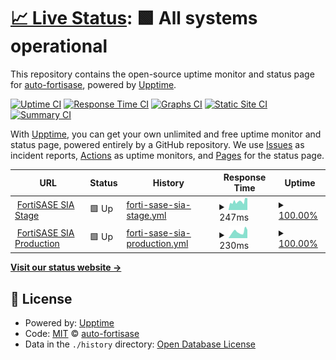 # [📈 Live Status](https://auto-fortisase.github.io/uptime): <!--live status--> **🟩 All systems operational**

This repository contains the open-source uptime monitor and status page for [auto-fortisase](https://auto-fortisase.github.io/uptime), powered by [Upptime](https://github.com/upptime/upptime).

[![Uptime CI](https://github.com/koj-co/upptime/workflows/Uptime%20CI/badge.svg)](https://github.com/koj-co/upptime/actions?query=workflow%3A%22Uptime+CI%22)
[![Response Time CI](https://github.com/koj-co/upptime/workflows/Response%20Time%20CI/badge.svg)](https://github.com/koj-co/upptime/actions?query=workflow%3A%22Response+Time+CI%22)
[![Graphs CI](https://github.com/koj-co/upptime/workflows/Graphs%20CI/badge.svg)](https://github.com/koj-co/upptime/actions?query=workflow%3A%22Graphs+CI%22)
[![Static Site CI](https://github.com/koj-co/upptime/workflows/Static%20Site%20CI/badge.svg)](https://github.com/koj-co/upptime/actions?query=workflow%3A%22Static+Site+CI%22)
[![Summary CI](https://github.com/koj-co/upptime/workflows/Summary%20CI/badge.svg)](https://github.com/koj-co/upptime/actions?query=workflow%3A%22Summary+CI%22)

With [Upptime](https://upptime.js.org), you can get your own unlimited and free uptime monitor and status page, powered entirely by a GitHub repository. We use [Issues](https://github.com/auto-fortisase/uptime/issues) as incident reports, [Actions](https://github.com/auto-fortisase/uptime/actions) as uptime monitors, and [Pages](https://auto-fortisase.github.io/uptime) for the status page.

<!--start: status pages-->
<!-- This summary is generated by Upptime (https://github.com/upptime/upptime) -->
<!-- Do not edit this manually, your changes will be overwritten -->
<!-- prettier-ignore -->
| URL | Status | History | Response Time | Uptime |
| --- | ------ | ------- | ------------- | ------ |
| <img alt="" src="https://favicons.githubusercontent.com/portal.stage.fortisase.com" height="13"> [FortiSASE SIA Stage](https://portal.stage.fortisase.com/) | 🟩 Up | [forti-sase-sia-stage.yml](https://github.com/auto-fortisase/upptime/commits/master/history/forti-sase-sia-stage.yml) | <details><summary><img alt="Response time graph" src="./graphs/forti-sase-sia-stage/response-time-week.png" height="20"> 247ms</summary><br><a href="https://status.fortisase.com/history/forti-sase-sia-stage"><img alt="Response time 247" src="https://img.shields.io/endpoint?url=https%3A%2F%2Fraw.githubusercontent.com%2Fauto-fortisase%2Fupptime%2Fmaster%2Fapi%2Fforti-sase-sia-stage%2Fresponse-time.json"></a><br><a href="https://status.fortisase.com/history/forti-sase-sia-stage"><img alt="24-hour response time 376" src="https://img.shields.io/endpoint?url=https%3A%2F%2Fraw.githubusercontent.com%2Fauto-fortisase%2Fupptime%2Fmaster%2Fapi%2Fforti-sase-sia-stage%2Fresponse-time-day.json"></a><br><a href="https://status.fortisase.com/history/forti-sase-sia-stage"><img alt="7-day response time 247" src="https://img.shields.io/endpoint?url=https%3A%2F%2Fraw.githubusercontent.com%2Fauto-fortisase%2Fupptime%2Fmaster%2Fapi%2Fforti-sase-sia-stage%2Fresponse-time-week.json"></a><br><a href="https://status.fortisase.com/history/forti-sase-sia-stage"><img alt="30-day response time 247" src="https://img.shields.io/endpoint?url=https%3A%2F%2Fraw.githubusercontent.com%2Fauto-fortisase%2Fupptime%2Fmaster%2Fapi%2Fforti-sase-sia-stage%2Fresponse-time-month.json"></a><br><a href="https://status.fortisase.com/history/forti-sase-sia-stage"><img alt="1-year response time 247" src="https://img.shields.io/endpoint?url=https%3A%2F%2Fraw.githubusercontent.com%2Fauto-fortisase%2Fupptime%2Fmaster%2Fapi%2Fforti-sase-sia-stage%2Fresponse-time-year.json"></a></details> | <details><summary><a href="https://status.fortisase.com/history/forti-sase-sia-stage">100.00%</a></summary><a href="https://status.fortisase.com/history/forti-sase-sia-stage"><img alt="All-time uptime 100.00%" src="https://img.shields.io/endpoint?url=https%3A%2F%2Fraw.githubusercontent.com%2Fauto-fortisase%2Fupptime%2Fmaster%2Fapi%2Fforti-sase-sia-stage%2Fuptime.json"></a><br><a href="https://status.fortisase.com/history/forti-sase-sia-stage"><img alt="24-hour uptime 100.00%" src="https://img.shields.io/endpoint?url=https%3A%2F%2Fraw.githubusercontent.com%2Fauto-fortisase%2Fupptime%2Fmaster%2Fapi%2Fforti-sase-sia-stage%2Fuptime-day.json"></a><br><a href="https://status.fortisase.com/history/forti-sase-sia-stage"><img alt="7-day uptime 100.00%" src="https://img.shields.io/endpoint?url=https%3A%2F%2Fraw.githubusercontent.com%2Fauto-fortisase%2Fupptime%2Fmaster%2Fapi%2Fforti-sase-sia-stage%2Fuptime-week.json"></a><br><a href="https://status.fortisase.com/history/forti-sase-sia-stage"><img alt="30-day uptime 100.00%" src="https://img.shields.io/endpoint?url=https%3A%2F%2Fraw.githubusercontent.com%2Fauto-fortisase%2Fupptime%2Fmaster%2Fapi%2Fforti-sase-sia-stage%2Fuptime-month.json"></a><br><a href="https://status.fortisase.com/history/forti-sase-sia-stage"><img alt="1-year uptime 100.00%" src="https://img.shields.io/endpoint?url=https%3A%2F%2Fraw.githubusercontent.com%2Fauto-fortisase%2Fupptime%2Fmaster%2Fapi%2Fforti-sase-sia-stage%2Fuptime-year.json"></a></details>
| <img alt="" src="https://favicons.githubusercontent.com/portal.prod.fortisase.com" height="13"> [FortiSASE SIA Production](https://portal.prod.fortisase.com/) | 🟩 Up | [forti-sase-sia-production.yml](https://github.com/auto-fortisase/upptime/commits/master/history/forti-sase-sia-production.yml) | <details><summary><img alt="Response time graph" src="./graphs/forti-sase-sia-production/response-time-week.png" height="20"> 230ms</summary><br><a href="https://status.fortisase.com/history/forti-sase-sia-production"><img alt="Response time 230" src="https://img.shields.io/endpoint?url=https%3A%2F%2Fraw.githubusercontent.com%2Fauto-fortisase%2Fupptime%2Fmaster%2Fapi%2Fforti-sase-sia-production%2Fresponse-time.json"></a><br><a href="https://status.fortisase.com/history/forti-sase-sia-production"><img alt="24-hour response time 329" src="https://img.shields.io/endpoint?url=https%3A%2F%2Fraw.githubusercontent.com%2Fauto-fortisase%2Fupptime%2Fmaster%2Fapi%2Fforti-sase-sia-production%2Fresponse-time-day.json"></a><br><a href="https://status.fortisase.com/history/forti-sase-sia-production"><img alt="7-day response time 230" src="https://img.shields.io/endpoint?url=https%3A%2F%2Fraw.githubusercontent.com%2Fauto-fortisase%2Fupptime%2Fmaster%2Fapi%2Fforti-sase-sia-production%2Fresponse-time-week.json"></a><br><a href="https://status.fortisase.com/history/forti-sase-sia-production"><img alt="30-day response time 230" src="https://img.shields.io/endpoint?url=https%3A%2F%2Fraw.githubusercontent.com%2Fauto-fortisase%2Fupptime%2Fmaster%2Fapi%2Fforti-sase-sia-production%2Fresponse-time-month.json"></a><br><a href="https://status.fortisase.com/history/forti-sase-sia-production"><img alt="1-year response time 230" src="https://img.shields.io/endpoint?url=https%3A%2F%2Fraw.githubusercontent.com%2Fauto-fortisase%2Fupptime%2Fmaster%2Fapi%2Fforti-sase-sia-production%2Fresponse-time-year.json"></a></details> | <details><summary><a href="https://status.fortisase.com/history/forti-sase-sia-production">100.00%</a></summary><a href="https://status.fortisase.com/history/forti-sase-sia-production"><img alt="All-time uptime 100.00%" src="https://img.shields.io/endpoint?url=https%3A%2F%2Fraw.githubusercontent.com%2Fauto-fortisase%2Fupptime%2Fmaster%2Fapi%2Fforti-sase-sia-production%2Fuptime.json"></a><br><a href="https://status.fortisase.com/history/forti-sase-sia-production"><img alt="24-hour uptime 100.00%" src="https://img.shields.io/endpoint?url=https%3A%2F%2Fraw.githubusercontent.com%2Fauto-fortisase%2Fupptime%2Fmaster%2Fapi%2Fforti-sase-sia-production%2Fuptime-day.json"></a><br><a href="https://status.fortisase.com/history/forti-sase-sia-production"><img alt="7-day uptime 100.00%" src="https://img.shields.io/endpoint?url=https%3A%2F%2Fraw.githubusercontent.com%2Fauto-fortisase%2Fupptime%2Fmaster%2Fapi%2Fforti-sase-sia-production%2Fuptime-week.json"></a><br><a href="https://status.fortisase.com/history/forti-sase-sia-production"><img alt="30-day uptime 100.00%" src="https://img.shields.io/endpoint?url=https%3A%2F%2Fraw.githubusercontent.com%2Fauto-fortisase%2Fupptime%2Fmaster%2Fapi%2Fforti-sase-sia-production%2Fuptime-month.json"></a><br><a href="https://status.fortisase.com/history/forti-sase-sia-production"><img alt="1-year uptime 100.00%" src="https://img.shields.io/endpoint?url=https%3A%2F%2Fraw.githubusercontent.com%2Fauto-fortisase%2Fupptime%2Fmaster%2Fapi%2Fforti-sase-sia-production%2Fuptime-year.json"></a></details>

<!--end: status pages-->

[**Visit our status website →**](https://auto-fortisase.github.io/uptime)

## 📄 License

- Powered by: [Upptime](https://github.com/upptime/upptime)
- Code: [MIT](./LICENSE) © [auto-fortisase](https://auto-fortisase.github.io/uptime)
- Data in the `./history` directory: [Open Database License](https://opendatacommons.org/licenses/odbl/1-0/)
